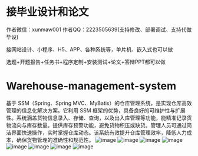 # 接毕业设计和论文
作者微信：xunmaw001  作者QQ：2223505639(支持修改、部署调试、支持代做毕设)

接网站设计、小程序、H5、APP、各种系统等，单片机、嵌入式也可以做

选题+开题报告+任务书+程序定制+安装测试+论文+答辩PPT都可以做
# Warehouse-management-system
基于 SSM（Spring、Spring MVC、MyBatis）的仓库管理系统，是实现仓库高效管理的信息化解决方案。它利用 SSM 框架的优势，具备良好的可维护性与扩展性。系统涵盖货物信息录入、存储、查询，以及出入库管理等功能，能精准记录货物流向与库存数量。提供库存预警功能，避免货物积压或缺货。管理人员可通过简洁界面快速操作，实时掌握仓库动态。该系统有效提升仓库管理效率，降低人力成本，确保货物管理的准确性和规范性。 
![image](https://github.com/user-attachments/assets/c56406da-d5ee-4305-895c-85e90776b7f9)
![image](https://github.com/user-attachments/assets/76cbd392-bb1a-4195-9f7a-874f43c9616d)
![image](https://github.com/user-attachments/assets/4e3d2580-2bdc-434a-a510-5f81c590f1f0)
![image](https://github.com/user-attachments/assets/0cc3c805-3a18-45b4-afcc-011adf339a70)
![image](https://github.com/user-attachments/assets/e1fe2679-b7bd-40f1-b684-e53dac21f75f)
![image](https://github.com/user-attachments/assets/c41e0609-9f15-4db1-b72f-24ae26551d93)
![image](https://github.com/user-attachments/assets/48ef4357-ce85-4582-a1e8-30df71533345)
![image](https://github.com/user-attachments/assets/cb64d8a5-9f0d-4089-bdf3-aca166931f0a)
